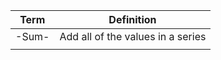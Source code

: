 | Term    | Definition                        |
| ------- | --------------------------------- |
| -Sum- | Add all of the values in a series |
|         |                                   |